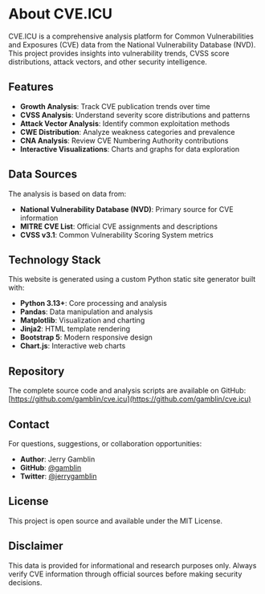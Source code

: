 # About CVE.ICU

CVE.ICU is a comprehensive analysis platform for Common Vulnerabilities and Exposures (CVE) data from the National Vulnerability Database (NVD). This project provides insights into vulnerability trends, CVSS score distributions, attack vectors, and other security intelligence.

## Features

- **Growth Analysis**: Track CVE publication trends over time
- **CVSS Analysis**: Understand severity score distributions and patterns
- **Attack Vector Analysis**: Identify common exploitation methods
- **CWE Distribution**: Analyze weakness categories and prevalence
- **CNA Analysis**: Review CVE Numbering Authority contributions
- **Interactive Visualizations**: Charts and graphs for data exploration

## Data Sources

The analysis is based on data from:

- **National Vulnerability Database (NVD)**: Primary source for CVE information
- **MITRE CVE List**: Official CVE assignments and descriptions
- **CVSS v3.1**: Common Vulnerability Scoring System metrics

## Technology Stack

This website is generated using a custom Python static site generator built with:

- **Python 3.13+**: Core processing and analysis
- **Pandas**: Data manipulation and analysis
- **Matplotlib**: Visualization and charting
- **Jinja2**: HTML template rendering
- **Bootstrap 5**: Modern responsive design
- **Chart.js**: Interactive web charts

## Repository

The complete source code and analysis scripts are available on GitHub:
[https://github.com/gamblin/cve.icu](https://github.com/gamblin/cve.icu)

## Contact

For questions, suggestions, or collaboration opportunities:

- **Author**: Jerry Gamblin
- **GitHub**: [@gamblin](https://github.com/gamblin)
- **Twitter**: [@jerrygamblin](https://twitter.com/jerrygamblin)

## License

This project is open source and available under the MIT License.

## Disclaimer

This data is provided for informational and research purposes only. Always verify CVE information through official sources before making security decisions.
